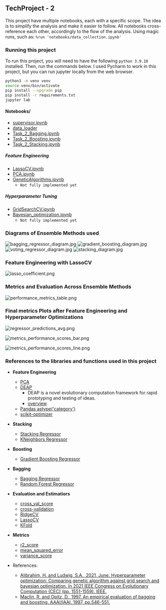 TechProject - 2
------------

This project have multiple notebooks, each with a specific scope. The idea is to simplify the analysis and make it easier to follow.
All notebooks cross-reference each other, accordingly to the flow of the analysis. Using magic runs, such as: `%run 'notebooks/data_collection.ipynb'`

### Running this project

To run this project, you will need to have the following `python 3.9.18` installed. Then, run the commands below. 
I used Pycharm to work in this project, but you can run jupyter locally from the web browser. 

```bash
python3 -m venv venv
source venv/bin/activate
pip install --upgrade pip
pip install -r requirements.txt
jupyter lab

```

#### Notebooks/

* [supervisor.ipynb](notebooks/supervisor.ipynb)
* [data_loader](notebooks/data_loader.ipynb)
* [Task_2_Bagging.ipynb](notebooks/Task_2_Bagging.ipynb)
* [Task_2_Boosting.ipynb](notebooks/Task_2_Bagging.ipynb)
* [Task_2_Stacking.ipynb](notebooks/Task_2_Stacking.ipynb)

##### Feature Engineering

* [LassoCV.ipynb](notebooks/FeatureEngineering/LassoCV.ipynb)
* [PCA.ipynb](notebooks/FeatureEngineering/PCA.ipynb)
* [GeneticAlgorithms.ipynb](notebooks/FeatureEngineering/GeneticAlgorithms.ipynb)
  * `Not fully implemented yet`

##### Hyperparameter Tuning

* [GridSearchCV.ipynb](notebooks/HyperparameterTuning/GridSearchCV.ipynb)
* [Bayesian_optimization.ipynb](notebooks/HyperparameterTuning/Bayesian_optimization.ipynb)
  * `Not fully implemented yet`

### Diagrams of Ensemble Methods used

![bagging_regressor_diagram.jpg](documents%2Fimages%2Fbagging_regressor_diagram.jpg)
![gradient_boosting_diagram.jpg](documents%2Fimages%2Fgradient_boosting_diagram.jpg)
![voting_regressor_diagram.jpg](documents%2Fimages%2Fvoting_regressor_diagram.jpg)
![stacking_diagram.jpg](documents%2Fimages%2Fstacking_diagram.jpg)

### Feature Engineering with LassoCV 

![lasso_coefficient.png](documents%2Fimages%2Flasso_coefficient.png)


### Metrics and Evaluation Across Ensemble Methods

![performance_metrics_table.png](documents%2Fimages%2Fperformance_metrics_table.png)

### Final metrics Plots after Feature Engineering and Hyperparameter Optimizations


![regressor_predictions_avg.png](documents%2Fimages%2Fregressor_predictions_avg.png)

![metrics_performance_scores_bar.png](documents%2Fimages%2Fmetrics_performance_scores_bar.png)

![metrics_performance_scores_line.png](documents%2Fimages%2Fmetrics_performance_scores_line.png)


### References to the libraries and functions used in this project

* **Feature Engineering**
  * [PCA](https://scikit-learn.org/stable/modules/generated/sklearn.decomposition.PCA.html)
  * [DEAP](https://deap.readthedocs.io/en/master/index.html)
    * DEAP is a novel evolutionary computation framework for rapid prototyping and testing of ideas.
    * [overview](https://deap.readthedocs.io/en/master/overview.html)
  * [Pandas astype('category')](https://pandas.pydata.org/pandas-docs/stable/reference/api/pandas.DataFrame.astype.html)
  * [scikit-optimizer](https://scikit-optimize.github.io/stable/auto_examples/sklearn-gridsearchcv-replacement.html)


* **Stacking**
  * [Stacking Regressor](https://scikit-learn.org/stable/modules/ensemble.html#stacking)
  * [KNeighbors Regressor](https://scikit-learn.org/stable/modules/generated/sklearn.neighbors.KNeighborsRegressor.html#sklearn.neighbors.KNeighborsRegressor)
* **Boosting**
  * [Gradient Boosting Regressor](https://scikit-learn.org/stable/modules/generated/sklearn.ensemble.GradientBoostingRegressor.html#sklearn.ensemble.GradientBoostingRegressor)
* **Bagging**
  * [Bagging Regressor](https://scikit-learn.org/stable/modules/generated/sklearn.ensemble.BaggingRegressor.html#sklearn.ensemble.BaggingRegressor)
  * [Random Forest Regressor](https://scikit-learn.org/stable/modules/generated/sklearn.ensemble.RandomForestRegressor.html#sklearn.ensemble.RandomForestRegressor)


* **Evaluation and Estimatiors**
  * [cross_val_score](https://scikit-learn.org/stable/modules/generated/sklearn.model_selection.cross_val_score.html)
  * [cross-validation](https://scikit-learn.org/stable/modules/cross_validation.html#cross-validation)
  * [RidgeCV](https://scikit-learn.org/stable/modules/generated/sklearn.linear_model.RidgeCV.html#sklearn.linear_model.RidgeCV)
  * [LassoCV](https://scikit-learn.org/stable/modules/generated/sklearn.linear_model.LassoCV.html#sklearn.linear_model.LassoCV)
  * [KFold](https://scikit-learn.org/stable/modules/generated/sklearn.model_selection.KFold.html)


* **Metrics**
  * [r2_score](https://scikit-learn.org/stable/modules/generated/sklearn.metrics.r2_score.html)
  * [mean_squared_error](https://scikit-learn.org/stable/modules/generated/sklearn.metrics.mean_squared_error.html)
  * [variance_score](https://scikit-learn.org/stable/modules/generated/sklearn.metrics.explained_variance_score.html)

* References:
  * [Alibrahim, H. and Ludwig, S.A., 2021, June. Hyperparameter optimization: Comparing genetic algorithm against grid search and bayesian optimization. In 2021 IEEE Congress on Evolutionary Computation (CEC) (pp. 1551-1559). IEEE.](https://ieeexplore.ieee.org/abstract/document/9504761)
  * [Maclin, R. and Opitz, D., 1997. An empirical evaluation of bagging and boosting. AAAI/IAAI, 1997, pp.546-551.](https://citeseerx.ist.psu.edu/document?repid=rep1&type=pdf&doi=ff298c9ad0aaf574219cb9d470a0ff9ef2f8f3ce)
